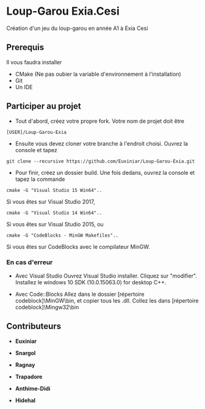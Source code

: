# Loup-Garou Exia.Cesi
Création d'un jeu du loup-garou en année A1 à Exia Cesi

## Prerequis

Il vous faudra installer 
- CMake (Ne pas oubier la variable d'environnement à l'installation)
- Git
- Un IDE

## Participer au projet

- Tout d'abord, créez votre propre fork. Votre nom de projet doit être
```
[USER]/Loup-Garou-Exia
```

- Ensuite vous devez cloner votre branche à l'endroit choisi.
Ouvrez la console et tapez
```
git clone --recursive https://github.com/Euxiniar/Loup-Garou-Exia.git
```

- Pour finir, créez un dossier build. Une fois dedans, ouvrez la console et tapez la commande
```
cmake -G "Visual Studio 15 Win64"..
```
Si vous êtes sur Visual Studio 2017,
```
cmake -G "Visual Studio 14 Win64"..
```
Si vous êtes sur Visual Studio 2015, ou
```
cmake -G "CodeBlocks - MinGW Makefiles"..
```
Si vous êtes sur CodeBlocks avec le compilateur MinGW.

### En cas d'erreur
- Avec Visual Studio
Ouvrez Visual Studio installer. Cliquez sur "modifier". Installez le windows 10 SDK (10.0.15063.0) for desktop C++.

- Avec Code::Blocks
Allez dans le dossier [répertoire codeblock]\MinGW\bin, et copier tous les .dll. Collez les dans [répertoire codeblock]\Mingw32\bin

## Contributeurs
* **Euxiniar**

* **Snargol**

* **Ragnay**

* **Trapadore**

* **Anthime-Didi**

* **Hidehal**

